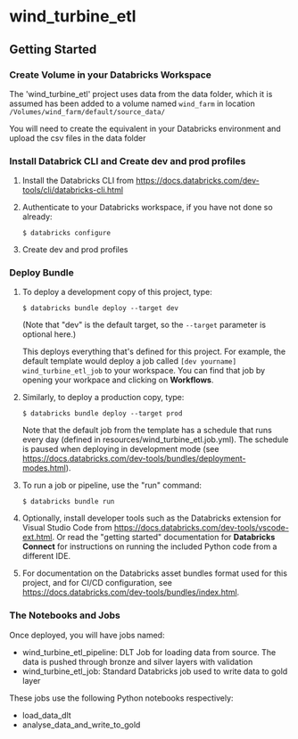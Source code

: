 # wind_turbine_etl

## Getting Started

### Create Volume in your Databricks Workspace

The 'wind_turbine_etl' project uses data from the data folder, which it is assumed has been added to a volume named ```wind_farm``` in location  ```/Volumes/wind_farm/default/source_data/ ``` 

You will need to create the equivalent in your Databricks environment and upload the csv files in the data folder

### Install Databrick CLI and Create dev and prod profiles 

1. Install the Databricks CLI from https://docs.databricks.com/dev-tools/cli/databricks-cli.html

2. Authenticate to your Databricks workspace, if you have not done so already:
    ```
    $ databricks configure
    ```
3. Create dev and prod profiles 

### Deploy Bundle

1. To deploy a development copy of this project, type:
    ```
    $ databricks bundle deploy --target dev
    ```
    (Note that "dev" is the default target, so the `--target` parameter
    is optional here.)

    This deploys everything that's defined for this project.
    For example, the default template would deploy a job called
    `[dev yourname] wind_turbine_etl_job` to your workspace.
    You can find that job by opening your workpace and clicking on **Workflows**.

2. Similarly, to deploy a production copy, type:
   ```
   $ databricks bundle deploy --target prod
   ```

   Note that the default job from the template has a schedule that runs every day
   (defined in resources/wind_turbine_etl.job.yml). The schedule
   is paused when deploying in development mode (see
   https://docs.databricks.com/dev-tools/bundles/deployment-modes.html).

3. To run a job or pipeline, use the "run" command:
   ```
   $ databricks bundle run
   ```

4. Optionally, install developer tools such as the Databricks extension for Visual Studio Code from
   https://docs.databricks.com/dev-tools/vscode-ext.html. Or read the "getting started" documentation for
   **Databricks Connect** for instructions on running the included Python code from a different IDE.

5. For documentation on the Databricks asset bundles format used
   for this project, and for CI/CD configuration, see
   https://docs.databricks.com/dev-tools/bundles/index.html.


### The Notebooks and Jobs

Once deployed, you will have jobs named:

- wind_turbine_etl_pipeline: DLT Job for loading data from source. The data is pushed through bronze and silver layers with validation
- wind_turbine_etl_job: Standard Databricks job used to write data to gold layer

These jobs use the following Python notebooks respectively:
- load_data_dlt
- analyse_data_and_write_to_gold


